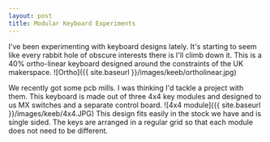 ```yaml
---
layout: post
title: Modular Keyboard Experiments
---
```


I've been experimenting with keyboard designs lately. It's starting to seem like every rabbit hole of obscure interests there is I'll climb down it. This is a 40% ortho-linear keyboard designed around the constraints of the UK makerspace.
![Ortho]({{ site.baseurl }}/images/keeb/ortholinear.jpg)

We recently got some pcb mills. I was thinking I'd tackle a project with them. This keyboard is made out of three 4x4 key modules and designed to us MX switches and a separate control board. 
![4x4 module]({{ site.baseurl }}/images/keeb/4x4.JPG)
This design fits easily in the stock we have and is single sided. The keys are arranged in a regular grid so that each module does not need to be different.